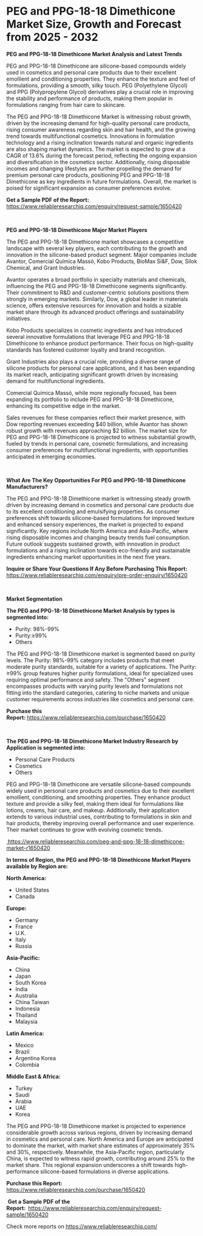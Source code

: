 <p><h1>PEG and PPG-18-18 Dimethicone Market Size, Growth and Forecast from 2025 - 2032</h1></p><p><strong>PEG and PPG-18-18 Dimethicone Market Analysis and Latest Trends</strong></p>
<p><p>PEG and PPG-18-18 Dimethicone are silicone-based compounds widely used in cosmetics and personal care products due to their excellent emollient and conditioning properties. They enhance the texture and feel of formulations, providing a smooth, silky touch. PEG (Polyethylene Glycol) and PPG (Polypropylene Glycol) derivatives play a crucial role in improving the stability and performance of products, making them popular in formulations ranging from hair care to skincare.</p><p>The PEG and PPG-18-18 Dimethicone Market is witnessing robust growth, driven by the increasing demand for high-quality personal care products, rising consumer awareness regarding skin and hair health, and the growing trend towards multifunctional cosmetics. Innovations in formulation technology and a rising inclination towards natural and organic ingredients are also shaping market dynamics. The market is expected to grow at a CAGR of 13.6% during the forecast period, reflecting the ongoing expansion and diversification in the cosmetics sector. Additionally, rising disposable incomes and changing lifestyles are further propelling the demand for premium personal care products, positioning PEG and PPG-18-18 Dimethicone as key ingredients in future formulations. Overall, the market is poised for significant expansion as consumer preferences evolve.</p></p>
<p><strong>Get a Sample PDF of the Report:&nbsp;</strong> <a href="https://www.reliableresearchiq.com/enquiry/request-sample/1650420?utm_campaign=2999&utm_medium=2&utm_source=Github&utm_content=ia&utm_term=23032025&utm_id=peg-and-ppg-18-18-dimethicone">https://www.reliableresearchiq.com/enquiry/request-sample/1650420</a></p>
<p>&nbsp;</p>
<p><strong>PEG and PPG-18-18 Dimethicone Major Market Players</strong></p>
<p><p>The PEG and PPG-18-18 Dimethicone market showcases a competitive landscape with several key players, each contributing to the growth and innovation in the silicone-based product segment. Major companies include Avantor, Comercial Química Massó, Kobo Products, BioMax Si&F, Dow, Silok Chemical, and Grant Industries.</p><p>Avantor operates a broad portfolio in specialty materials and chemicals, influencing the PEG and PPG-18-18 Dimethicone segments significantly. Their commitment to R&D and customer-centric solutions positions them strongly in emerging markets. Similarly, Dow, a global leader in materials science, offers extensive resources for innovation and holds a sizable market share through its advanced product offerings and sustainability initiatives.</p><p>Kobo Products specializes in cosmetic ingredients and has introduced several innovative formulations that leverage PEG and PPG-18-18 Dimethicone to enhance product performance. Their focus on high-quality standards has fostered customer loyalty and brand recognition.</p><p>Grant Industries also plays a crucial role, providing a diverse range of silicone products for personal care applications, and it has been expanding its market reach, anticipating significant growth driven by increasing demand for multifunctional ingredients.</p><p>Comercial Química Massó, while more regionally focused, has been expanding its portfolio to include PEG and PPG-18-18 Dimethicone, enhancing its competitive edge in the market.</p><p>Sales revenues for these companies reflect their market presence, with Dow reporting revenues exceeding $40 billion, while Avantor has shown robust growth with revenues approaching $2 billion. The market size for PEG and PPG-18-18 Dimethicone is projected to witness substantial growth, fueled by trends in personal care, cosmetic formulations, and increasing consumer preferences for multifunctional ingredients, with opportunities anticipated in emerging economies.</p></p>
<p>&nbsp;</p>
<p><strong>What Are The Key Opportunities For PEG and PPG-18-18 Dimethicone Manufacturers?</strong></p>
<p><p>The PEG and PPG-18-18 Dimethicone market is witnessing steady growth driven by increasing demand in cosmetics and personal care products due to its excellent conditioning and emulsifying properties. As consumer preferences shift towards silicone-based formulations for improved texture and enhanced sensory experiences, the market is projected to expand significantly. Key regions include North America and Asia-Pacific, where rising disposable incomes and changing beauty trends fuel consumption. Future outlook suggests sustained growth, with innovation in product formulations and a rising inclination towards eco-friendly and sustainable ingredients enhancing market opportunities in the next five years.</p></p>
<p><strong>Inquire or Share Your Questions If Any Before Purchasing This Report:</strong> <a href="https://www.reliableresearchiq.com/enquiry/pre-order-enquiry/1650420?utm_campaign=2999&utm_medium=2&utm_source=Github&utm_content=ia&utm_term=23032025&utm_id=peg-and-ppg-18-18-dimethicone">https://www.reliableresearchiq.com/enquiry/pre-order-enquiry/1650420</a></p>
<p>&nbsp;</p>
<p><strong>Market Segmentation</strong></p>
<p><strong>The PEG and PPG-18-18 Dimethicone Market Analysis by types is segmented into:</strong></p>
<p><ul><li>Purity: 98%-99%</li><li>Purity:≥99%</li><li>Others</li></ul></p>
<p><p>The PEG and PPG-18-18 Dimethicone market is segmented based on purity levels. The Purity: 98%-99% category includes products that meet moderate purity standards, suitable for a variety of applications. The Purity: ≥99% group features higher purity formulations, ideal for specialized uses requiring optimal performance and safety. The "Others" segment encompasses products with varying purity levels and formulations not fitting into the standard categories, catering to niche markets and unique customer requirements across industries like cosmetics and personal care.</p></p>
<p><strong>Purchase this Report:&nbsp;</strong><a href="https://www.reliableresearchiq.com/purchase/1650420?utm_campaign=2999&utm_medium=2&utm_source=Github&utm_content=ia&utm_term=23032025&utm_id=peg-and-ppg-18-18-dimethicone">https://www.reliableresearchiq.com/purchase/1650420</a></p>
<p>&nbsp;</p>
<p><strong>The PEG and PPG-18-18 Dimethicone Market Industry Research by Application is segmented into:</strong></p>
<p><ul><li>Personal Care Products</li><li>Cosmetics</li><li>Others</li></ul></p>
<p><p>PEG and PPG-18-18 Dimethicone are versatile silicone-based compounds widely used in personal care products and cosmetics due to their excellent emollient, conditioning, and smoothing properties. They enhance product texture and provide a silky feel, making them ideal for formulations like lotions, creams, hair care, and makeup. Additionally, their application extends to various industrial uses, contributing to formulations in skin and hair products, thereby improving overall performance and user experience. Their market continues to grow with evolving cosmetic trends.</p></p>
<p><a href="https://www.reliableresearchiq.com/peg-and-ppg-18-18-dimethicone-market-r1650420?utm_campaign=2999&utm_medium=2&utm_source=Github&utm_content=ia&utm_term=23032025&utm_id=peg-and-ppg-18-18-dimethicone">&nbsp;https://www.reliableresearchiq.com/peg-and-ppg-18-18-dimethicone-market-r1650420</a></p>
<p><strong>In terms of Region, the PEG and PPG-18-18 Dimethicone Market Players available by Region are:</strong></p>
<p>
    <p> <strong> North America: </strong>
        <ul>
            <li>United States</li>
            <li>Canada</li>
        </ul>
        </p> 
    <p> <strong> Europe: </strong>
        <ul>
            <li>Germany</li>
            <li>France</li>
            <li>U.K.</li>
            <li>Italy</li>
            <li>Russia</li>
        </ul>
        </p> 
    <p> <strong> Asia-Pacific: </strong>
        <ul>
            <li>China</li>
            <li>Japan</li>
            <li>South Korea</li>
            <li>India</li>
            <li>Australia</li>
            <li>China Taiwan</li>
            <li>Indonesia</li>
            <li>Thailand</li>
            <li>Malaysia</li>
        </ul>
        </p> 
    <p> <strong> Latin America: </strong>
        <ul>
            <li>Mexico</li>
            <li>Brazil</li>
            <li>Argentina Korea</li>
            <li>Colombia</li>
        </ul>
        </p> 
    <p> <strong> Middle East & Africa: </strong>
        <ul>
            <li>Turkey</li>
            <li>Saudi</li>
            <li>Arabia</li>
            <li>UAE</li>
            <li>Korea</li>
        </ul>
    </p>
    </p>
<p><p>The PEG and PPG-18-18 Dimethicone market is projected to experience considerable growth across various regions, driven by increasing demand in cosmetics and personal care. North America and Europe are anticipated to dominate the market, with market share estimates of approximately 35% and 30%, respectively. Meanwhile, the Asia-Pacific region, particularly China, is expected to witness rapid growth, contributing around 25% to the market share. This regional expansion underscores a shift towards high-performance silicone-based formulations in diverse applications.</p></p>
<p><strong>Purchase this Report: </strong><a href="https://www.reliableresearchiq.com/purchase/1650420?utm_campaign=2999&utm_medium=2&utm_source=Github&utm_content=ia&utm_term=23032025&utm_id=peg-and-ppg-18-18-dimethicone">https://www.reliableresearchiq.com/purchase/1650420</a></p>
<p>&nbsp;<strong>Get a Sample PDF of the Report:&nbsp;&nbsp;</strong><a href="https://www.reliableresearchiq.com/enquiry/request-sample/1650420?utm_campaign=2999&utm_medium=2&utm_source=Github&utm_content=ia&utm_term=23032025&utm_id=peg-and-ppg-18-18-dimethicone">https://www.reliableresearchiq.com/enquiry/request-sample/1650420</a></p>
<p><strong></strong></p>
<p>Check more reports on <a href="https://www.reliableresearchiq.com/?utm_campaign=2999&utm_medium=2&utm_source=Github&utm_content=ia&utm_term=23032025&utm_id=peg-and-ppg-18-18-dimethicone">https://www.reliableresearchiq.com/</a></p>